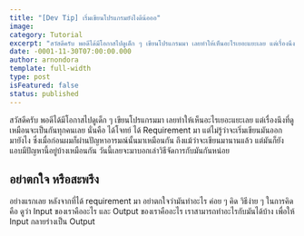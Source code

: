 ```yaml
---
title: "[Dev Tip] เริ่มเขียนโปรแกรมยังไงดีน้อออ"
image:
category: Tutorial
excerpt: "สวัสดีครับ พอดีได้มีโอกาสไปดูเด็ก ๆ เขียนโปรแกรมมา เลยทำให้เห็นอะไรเยอะแยะเลย แต่เรื่องนึงที่ดูเหมือนจะเป็นกันทุกคนเลย"
date: -0001-11-30T07:00:00.000
author: arnondora
template: full-width
type: post
isFeatured: false
status: published
---
```


สวัสดีครับ พอดีได้มีโอกาสไปดูเด็ก ๆ เขียนโปรแกรมมา เลยทำให้เห็นอะไรเยอะแยะเลย แต่เรื่องนึงที่ดูเหมือนจะเป็นกันทุกคนเลย นั่นคือ ได้โจทย์ ได้ Requirement มา แต่ไม่รู้ว่าจะเริ่มเขียนมันออกมายังไง ซึ่งเมื่อก่อนผมก็ผ่านปัญหาอารมณ์นั้นมาเหมือนกัน ถึงแม้ว่าจะเขียนมานานแล้ว แต่มันก็ยังแอบมีปัญหานี้อยู่บ้างเหมือนกัน วันนี้เลยจะมาบอกเล่าวิธีจัดการกับมันกันหน่อย

## อย่าตกใจ หรือสะพรึง
อย่างแรกเลย หลังจากที่ได้ requirement มา อย่าตกใจว่ามันทำอะไร ค่อย ๆ คิด วิธีง่าย ๆ ในการคิดคือ ดูว่า Input ของเราคืออะไร และ Output ของเราคืออะไร เราสามารถทำอะไรกับมันได้บ้าง เพื่อให้ Input กลายร่างเป็น Output
